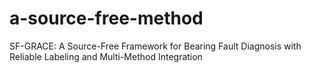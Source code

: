 # a-source-free-method
SF-GRACE: A Source-Free Framework for Bearing Fault Diagnosis with Reliable Labeling and Multi-Method Integration
